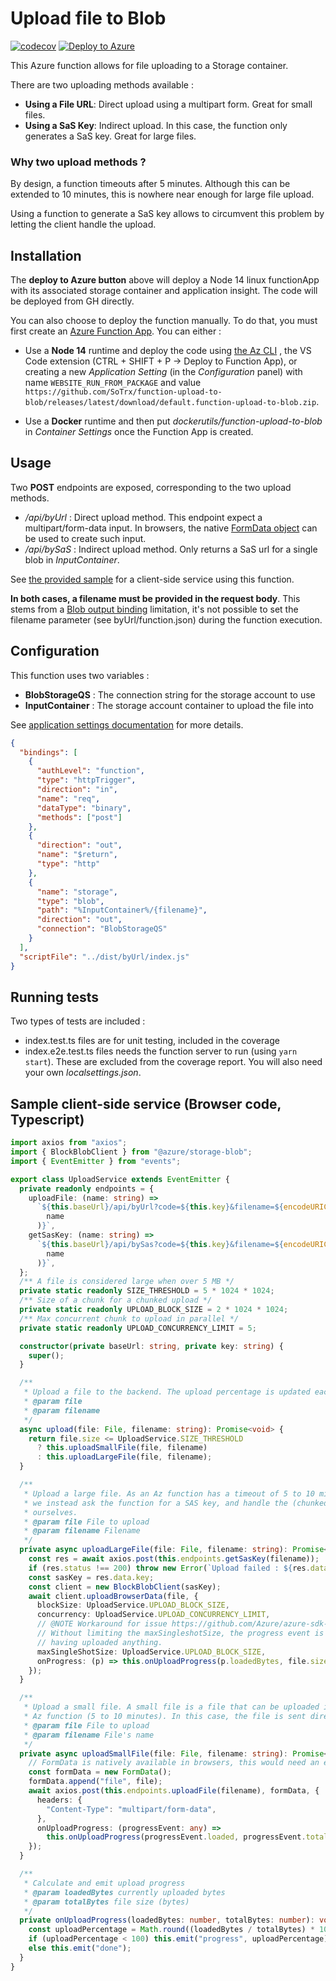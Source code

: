 # Upload file to Blob

[![codecov](https://codecov.io/gh/SoTrx/function-upload-to-blob/branch/master/graph/badge.svg?token=JOYBSR1RLZ)](https://codecov.io/gh/SoTrx/function-upload-to-blob)
[![Deploy to Azure](https://img.shields.io/badge/Deploy%20To-Azure-blue?logo=microsoft-azure)](https://portal.azure.com/?WT.mc_id=dotnet-0000-frbouche#create/Microsoft.Template/uri/https%3A%2F%2Fgist.githubusercontent.com%2FSoTrx%2Fd108f66c1c50af5e084e71af71be99b3%2Fraw%2F022cfad8c1a9df1345215a24f38f7b38c869841b%2Fdeploy.json%0A)

This Azure function allows for file uploading to a Storage container.

There are two uploading methods available :

- **Using a File URL**: Direct upload using a multipart form. Great for small files.
- **Using a SaS Key**: Indirect upload. In this case, the function only generates a SaS key. Great for large files.

### Why two upload methods ?

By design, a function timeouts after 5 minutes. Although this can be extended to 10 minutes, this is nowhere near enough for large file upload.

Using a function to generate a SaS key allows to circumvent this problem by letting the client handle the upload.

## Installation

The **deploy to Azure button** above will deploy a Node 14 linux functionApp with its associated storage container and application insight. The code will be deployed from GH directly.

You can also choose to deploy the function manually. To do that, you must first create an [Azure Function App](https://docs.microsoft.com/en-us/azure/azure-functions/functions-get-started?pivots=programming-language-csharp). You can either :

- Use a **Node 14** runtime and deploy the code using [the Az CLI](https://docs.microsoft.com/fr-fr/cli/azure/functionapp?view=azure-cli-latest#az_functionapp_deploy) , the VS Code extension (CTRL + SHIFT + P -> Deploy to Function App), or creating a new *Application Setting* (in the *Configuration* panel) with name `WEBSITE_RUN_FROM_PACKAGE` and value `https://github.com/SoTrx/function-upload-to-blob/releases/latest/download/default.function-upload-to-blob.zip`.
  
- Use a **Docker** runtime and then put _dockerutils/function-upload-to-blob_ in _Container Settings_ once the Function App is created.

## Usage

Two **POST** endpoints are exposed, corresponding to the two upload methods.

- _/api/byUrl_ : Direct upload method. This endpoint expect a multipart/form-data input. In browsers, the native [FormData object](https://developer.mozilla.org/en-US/docs/Web/API/FormData/Using_FormData_Objects#sending_files_using_a_formdata_object) can be used to create such input.
- _/api/bySaS_ : Indirect upload method. Only returns a SaS url for a single blob in _InputContainer_.

See [the provided sample](#sample-client-side-service-browser-code-typescript) for a client-side service using this function.

**In both cases, a filename must be provided in the request body**. This stems from a [Blob output binding](https://docs.microsoft.com/en-us/azure/azure-functions/functions-bindings-storage-blob-output?tabs=csharp) limitation, it's not possible to set the filename parameter (see byUrl/function.json) during the function execution.

## Configuration

This function uses two variables :

- **BlobStorageQS** : The connection string for the storage account to use
- **InputContainer** : The storage account container to upload the file into

See [application settings documentation](https://docs.microsoft.com/en-us/azure/azure-functions/functions-how-to-use-azure-function-app-settings#settings) for more details.

```json
{
  "bindings": [
    {
      "authLevel": "function",
      "type": "httpTrigger",
      "direction": "in",
      "name": "req",
      "dataType": "binary",
      "methods": ["post"]
    },
    {
      "direction": "out",
      "name": "$return",
      "type": "http"
    },
    {
      "name": "storage",
      "type": "blob",
      "path": "%InputContainer%/{filename}",
      "direction": "out",
      "connection": "BlobStorageQS"
    }
  ],
  "scriptFile": "../dist/byUrl/index.js"
}
```

## Running tests

Two types of tests are included :

- index.test.ts files are for unit testing, included in the coverage
- index.e2e.test.ts files needs the function server to run (using `yarn start`). These are excluded from the coverage report. You will also need your own _localsettings.json_.

## Sample client-side service (Browser code, Typescript)

```ts
import axios from "axios";
import { BlockBlobClient } from "@azure/storage-blob";
import { EventEmitter } from "events";

export class UploadService extends EventEmitter {
  private readonly endpoints = {
    uploadFile: (name: string) =>
      `${this.baseUrl}/api/byUrl?code=${this.key}&filename=${encodeURIComponent(
        name
      )}`,
    getSasKey: (name: string) =>
      `${this.baseUrl}/api/bySas?code=${this.key}&filename=${encodeURIComponent(
        name
      )}`,
  };
  /** A file is considered large when over 5 MB */
  private static readonly SIZE_THRESHOLD = 5 * 1024 * 1024;
  /** Size of a chunk for a chunked upload */
  private static readonly UPLOAD_BLOCK_SIZE = 2 * 1024 * 1024;
  /** Max concurrent chunk to upload in parallel */
  private static readonly UPLOAD_CONCURRENCY_LIMIT = 5;

  constructor(private baseUrl: string, private key: string) {
    super();
  }

  /**
   * Upload a file to the backend. The upload percentage is updated each time
   * @param file
   * @param filename
   */
  async upload(file: File, filename: string): Promise<void> {
    return file.size <= UploadService.SIZE_THRESHOLD
      ? this.uploadSmallFile(file, filename)
      : this.uploadLargeFile(file, filename);
  }

  /**
   * Upload a large file. As an Az function has a timeout of 5 to 10 minutes,
   * we instead ask the function for a SAS key, and handle the (chunked) upload
   * ourselves.
   * @param file File to upload
   * @param filename Filename
   */
  private async uploadLargeFile(file: File, filename: string): Promise<void> {
    const res = await axios.post(this.endpoints.getSasKey(filename));
    if (res.status !== 200) throw new Error(`Upload failed : ${res.data}`);
    const sasKey = res.data.key;
    const client = new BlockBlobClient(sasKey);
    await client.uploadBrowserData(file, {
      blockSize: UploadService.UPLOAD_BLOCK_SIZE,
      concurrency: UploadService.UPLOAD_CONCURRENCY_LIMIT,
      // @NOTE Workaround for issue https://github.com/Azure/azure-sdk-for-js/issues/4719
      // Without limiting the maxSingleshotSize, the progress event is fired randomly before
      // having uploaded anything.
      maxSingleShotSize: UploadService.UPLOAD_BLOCK_SIZE,
      onProgress: (p) => this.onUploadProgress(p.loadedBytes, file.size),
    });
  }

  /**
   * Upload a small file. A small file is a file that can be uploaded in the lifespan of an
   * Az function (5 to 10 minutes). In this case, the file is sent directly to the function.
   * @param file File to upload
   * @param filename File's name
   */
  private async uploadSmallFile(file: File, filename: string): Promise<void> {
    // FormData is natively available in browsers, this would need an external lib for node
    const formData = new FormData();
    formData.append("file", file);
    await axios.post(this.endpoints.uploadFile(filename), formData, {
      headers: {
        "Content-Type": "multipart/form-data",
      },
      onUploadProgress: (progressEvent: any) =>
        this.onUploadProgress(progressEvent.loaded, progressEvent.total),
    });
  }

  /**
   * Calculate and emit upload progress
   * @param loadedBytes currently uploaded bytes
   * @param totalBytes file size (bytes)
   */
  private onUploadProgress(loadedBytes: number, totalBytes: number): void {
    const uploadPercentage = Math.round((loadedBytes / totalBytes) * 100);
    if (uploadPercentage < 100) this.emit("progress", uploadPercentage);
    else this.emit("done");
  }
}
```
